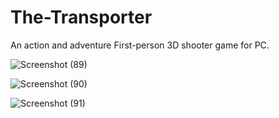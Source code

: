 # The-Transporter

An action and adventure First-person 3D shooter game for PC.

![Screenshot (89)](https://user-images.githubusercontent.com/84927939/170528426-ee360b4f-10a7-4cf9-947a-1214a3b631da.png)

![Screenshot (90)](https://user-images.githubusercontent.com/84927939/170528438-67955df6-7dc0-4a6e-a3a7-ab5d36b4ac6f.png)

![Screenshot (91)](https://user-images.githubusercontent.com/84927939/170528446-1b728d0b-25c3-49b1-88ed-5a08555af0c6.png)

